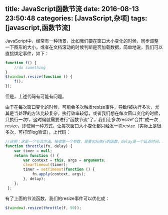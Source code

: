 title: JavaScript函数节流
date: 2016-08-13 23:50:48
categories: [JavaScript,杂项]
tags: [javascript,函数节流]
---

JavaScript中，经常有一种场景，比如我们要在窗口大小变化的时候，同步调整一下图形的大小，或者在文档滚动的时候判断是否加载数据，简单地说，我们可以直接绑定事件，如下：
```js
function f() {
    //do something
}
$(window).resize(function () {
    f();
});
```
但是，上述代码有可能有问题。
<!-- more --> 
由于在每次窗口变化的时候，可能会多次触发resize事件，导致f被执行多次，尤其是当处理的方法比较复杂，执行效率较低，或者我们想在每次窗口变化的时候，只执行一次f，这时候就需要进行“函数节流”了，我们让多次resize“合并”成一次resize，即使用一种方式，让每次窗口大小变化都只触发一次resize（实际上是很多次，可打印log验证），上代码：
```js
//说明：这是一个节流方法，接收第一个参数，是要实际执行的函数，delay是一个延迟时间，即每多少时间作为一个节流周期
function throttle(fn, delay) {
    var timer = null;
    return function () {
        var context = this, args = arguments;
        clearTimeout(timer);
        timer = setTimeout(function () {
            fn.apply(context, args);
        }, delay);
    };
 };
```
有了上面的节流函数，我们的resize事件可以优化成：
```js
$(window).resize(throttle(f, 50));
```
